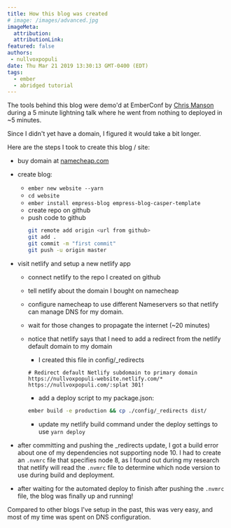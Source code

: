 ```yaml
---
title: How this blog was created
# image: /images/advanced.jpg
imageMeta:
  attribution:
  attributionLink:
featured: false
authors:
 - nullvoxpopuli
date: Thu Mar 21 2019 13:30:13 GMT-0400 (EDT)
tags:
  - ember
  - abridged tutorial
---
```


The tools behind this blog were demo'd at EmberConf by [Chris Manson](https://twitter.com/real_ate) during a 5 minute lightning talk where he went from nothing to deployed in ~5 minutes.

Since I didn't yet have a domain, I figured it would take a bit longer.

Here are the steps I took to create this blog / site:
- buy domain at [namecheap.com](namecheap.com)
- create blog:
    - `ember new website --yarn`
    - `cd website`
    - `ember install empress-blog empress-blog-casper-template`
    - create repo on github
    - push code to github
      ```bash
      git remote add origin <url from github>
      git add .
      git commit -m "first commit"
      git push -u origin master
      ```

- visit netlify and setup a new netlify app
    - connect netlify to the repo I created on github
    - tell netlify about the domain I bought on namecheap
    - configure namecheap to use different Nameservers so that netlify can manage DNS for my domain.
    - wait for those changes to propagate the internet (~20 minutes)
    - notice that netlify says that I need to add a redirect from the netlify default domain to my domain
        - I created this file in config/_redirects

        ```
        # Redirect default Netlify subdomain to primary domain
        https://nullvoxpopuli-website.netlify.com/* https://nullvoxpopuli.com/:splat 301!
        ```
        - add a deploy script to my package.json:
        ```bash
        ember build -e production && cp ./config/_redirects dist/
        ```
        - update my netlify build command under the deploy settings to use `yarn deploy`
- after committing and pushing the _redirects update, I got a build error about one of my dependencies not supporting node 10. I had to create an `.nvmrc` file that specifies node 8, as I found out during my research that netlify will read the `.nvmrc` file to determine which node version to use during build and deployment.
- after waiting for the automated deploy to finish after pushing the `.nvmrc` file, the blog was finally up and running!

Compared to other blogs I've setup in the past, this was very easy, and most of my time was spent on DNS configuration.
